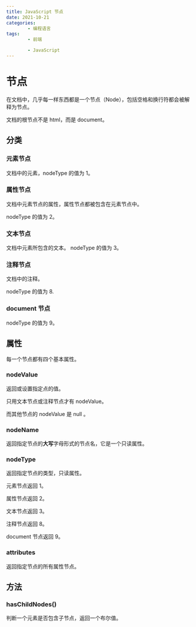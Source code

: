 ```yaml
---
title: JavaScript 节点
date: 2021-10-21
categories:
        - 编程语言
tags:
        - 前端

        - JavaScript
---
```


# 节点

在文档中，几乎每一样东西都是一个节点（Node），包括空格和换行符都会被解释为节点。

文档的根节点不是 html，而是 document。

## 分类

### 元素节点

文档中的元素，nodeType 的值为 1。

### 属性节点

文档中元素节点的属性，属性节点都被包含在元素节点中。

nodeType 的值为 2。

### 文本节点

文档中元素所包含的文本。
nodeType 的值为 3。

### 注释节点

文档中的注释。

nodeType 的值为 8.

### document 节点

nodeType 的值为 9。

## 属性

每一个节点都有四个基本属性。

### nodeValue

返回或设置指定点的值。

只用文本节点或注释节点才有 nodeValue。

而其他节点的 nodeValue 是 null 。

### nodeName

返回指定节点的**大写**字母形式的节点名，它是一个只读属性。

### nodeType

返回指定节点的类型，只读属性。

元素节点返回 1。

属性节点返回 2。

文本节点返回 3。

注释节点返回 8。

document 节点返回 9。

### attributes

返回指定节点的所有属性节点。

## 方法

### hasChildNodes()

判断一个元素是否包含子节点，返回一个布尔值。
